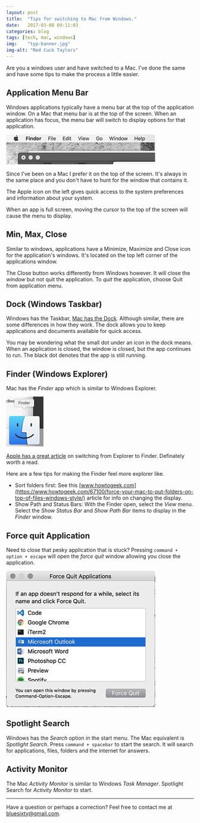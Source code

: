```yaml
---
layout: post
title:  "Tips for switching to Mac from Windows."
date:   2017-03-08 09:11:03
categories: blog
tags: [tech, mac, windows]
img:    "typ-banner.jpg"
img-alt: "Red Cuck Taylors"
---
```

Are you a windows user and have switched to a Mac. I've done the same and have some tips to make the process a little easier.


## Application Menu Bar

Windows applications typically have a menu bar at the top of the application window. On a Mac that menu bar is at the top of the screen. When an application has focus, the menu bar will switch to display options for that application.

![Mac menubar image](/assets/img/posts/mac-menu-bar.jpg)

Since I've been on a Mac I prefer it on the top of the screen. It's always in the same place and you don't have to hunt for the window that contains it.

The Apple icon on the left gives quick access to the system preferences and information about your system.

When an app is full screen, moving the cursor to the top of the screen will cause the menu to display.

## Min, Max, Close
Similar to windows, applications have a Minimize, Maximize and Close icon for the application's windows. It's located on the top left corner of the applications window.

The Close button works differently from Windows however. It will close the _window_ but not quit the application. To _quit_ the application, choose Quit from application menu.

## Dock (Windows Taskbar)

Windows has the Taskbar, [Mac has the Dock](https://support.apple.com/en-us/HT201730). Although similar, there are some differences in how they work. The dock allows you to keep applications and documents available for quick access.

You may be wondering what the small dot under an icon in the dock means. When an application is closed, the window is closed, but the app continues to run. The black dot denotes that the app is still running.

## Finder (Windows Explorer)

Mac has the _Finder_ app which is similar to Windows Explorer. 

![Picture of the Mac Finder icon](/assets/img/posts/finder-icon.jpg)

[Apple has a great article](https://support.apple.com/en-us/HT201748) on switching from Explorer to Finder. Definately worth a read.

Here are a few tips for making the Finder feel more explorer like.

- Sort folders first: See this [www.howtogeek.com](https://www.howtogeek.com/67100/force-your-mac-to-put-folders-on-top-of-files-windows-style/) article for info on changing the display.
- Show Path and Status Bars: With the Finder open, select the _View_ menu. Select the _Show Status Bar_ and _Show Path Bar_ items to display in the _Finder_ window.

## Force quit Application

Need to close that pesky application that is stuck? Pressing `command + option + escape` will open the _force quit_ window allowing you close the application.

![screenshot of the mac force quit window](/assets/img/posts/force-quit.jpg)

## Spotlight Search

Windows has the _Search_ option in the start menu. The Mac equivalent is _Spotlight Search_. Press `command + spacebar` to start the search. It will search for applications, files, folders and the internet for answers.

## Activity Monitor

The Mac _Activity Monitor_ is similar to Windows _Task Manager_. Spotlight Search for _Activity Monitor_ to start.

---
Have a question or perhaps a correction? Feel free to contact me at <bluesixty@gmail.com>.




